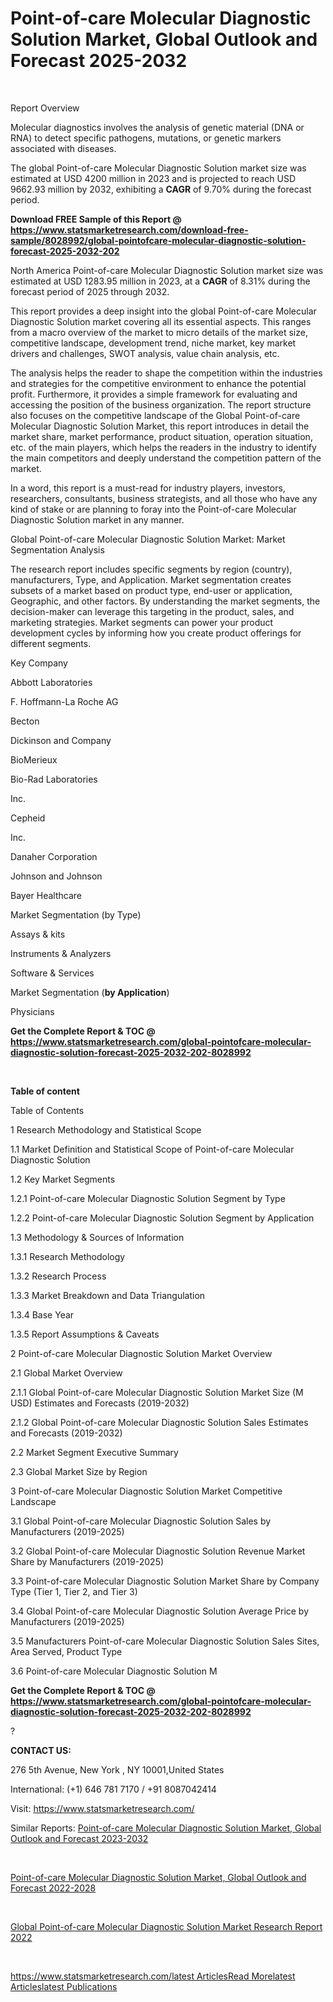 <h1>Point-of-care Molecular Diagnostic Solution Market, Global Outlook and Forecast 2025-2032</h1><br/><p>Report Overview</p>
 
 
 
 <p>Molecular diagnostics involves the analysis of genetic material (DNA or RNA) to detect specific pathogens, mutations, or genetic markers associated with diseases.</p>
 
 
 
 <p>The global Point-of-care Molecular Diagnostic Solution market size was estimated at USD 4200 million in 2023 and is projected to reach USD 9662.93 million by 2032, exhibiting a <strong>CAGR</strong> of 9.70% during the forecast period.</p>
 
 
 
 <p><strong>Download FREE Sample of this Report @ <a href="https://www.statsmarketresearch.com/download-free-sample/8028992/global-pointofcare-molecular-diagnostic-solution-forecast-2025-2032-202">https://www.statsmarketresearch.com/download-free-sample/8028992/global-pointofcare-molecular-diagnostic-solution-forecast-2025-2032-202</a></strong></p>
 
 
 
 <p>North America Point-of-care Molecular Diagnostic Solution market size was estimated at USD 1283.95 million in 2023, at a <strong>CAGR</strong> of 8.31% during the forecast period of 2025 through 2032.</p>
 
 
 
 <p>This report provides a deep insight into the global Point-of-care Molecular Diagnostic Solution market covering all its essential aspects. This ranges from a macro overview of the market to micro details of the market size, competitive landscape, development trend, niche market, key market drivers and challenges, SWOT analysis, value chain analysis, etc.</p>
 
 
 
 <p>The analysis helps the reader to shape the competition within the industries and strategies for the competitive environment to enhance the potential profit. Furthermore, it provides a simple framework for evaluating and accessing the position of the business organization. The report structure also focuses on the competitive landscape of the Global Point-of-care Molecular Diagnostic Solution Market, this report introduces in detail the market share, market performance, product situation, operation situation, etc. of the main players, which helps the readers in the industry to identify the main competitors and deeply understand the competition pattern of the market.</p>
 
 
 
 <p>In a word, this report is a must-read for industry players, investors, researchers, consultants, business strategists, and all those who have any kind of stake or are planning to foray into the Point-of-care Molecular Diagnostic Solution market in any manner.</p>
 
 
 
 <p>Global Point-of-care Molecular Diagnostic Solution Market: Market Segmentation Analysis</p>
 
 
 
 <p>The research report includes specific segments by region (country), manufacturers, Type, and Application. Market segmentation creates subsets of a market based on product type, end-user or application, Geographic, and other factors. By understanding the market segments, the decision-maker can leverage this targeting in the product, sales, and marketing strategies. Market segments can power your product development cycles by informing how you create product offerings for different segments.</p>
 
 
 
 <p>Key Company</p>
 
 
 
 <p>Abbott Laboratories</p>
 
 
 
 <p>F. Hoffmann-La Roche AG</p>
 
 
 
 <p>Becton</p>
 
 
 
 <p>Dickinson and Company</p>
 
 
 
 <p>BioMerieux</p>
 
 
 
 <p>Bio-Rad Laboratories</p>
 
 
 
 <p>Inc.</p>
 
 
 
 <p>Cepheid</p>
 
 
 
 <p>Inc.</p>
 
 
 
 <p>Danaher Corporation</p>
 
 
 
 <p>Johnson and Johnson</p>
 
 
 
 <p>Bayer Healthcare</p>
 
 
 
 <p>Market Segmentation (by Type)</p>
 
 
 
 <p>Assays & kits</p>
 
 
 
 <p>Instruments & Analyzers</p>
 
 
 
 <p>Software & Services</p>
 
 
 
 <p>Market Segmentation (<strong>by Application</strong>)</p>
 
 
 
 <p>Physicians</p>
 
 
 
 <div><b>Get the Complete Report & TOC @ <a href="https://www.statsmarketresearch.com/global-pointofcare-molecular-diagnostic-solution-forecast-2025-2032-202-8028992">https://www.statsmarketresearch.com/global-pointofcare-molecular-diagnostic-solution-forecast-2025-2032-202-8028992</a></b></div>
 
 
 
 <p><br />
 
 <b>Table of content</b></p>
 
 
 
 <p>Table of Contents<br />
 
 1 Research Methodology and Statistical Scope<br />
 
 1.1 Market Definition and Statistical Scope of Point-of-care Molecular Diagnostic Solution<br />
 
 1.2 Key Market Segments<br />
 
 1.2.1 Point-of-care Molecular Diagnostic Solution Segment by Type<br />
 
 1.2.2 Point-of-care Molecular Diagnostic Solution Segment by Application<br />
 
 1.3 Methodology & Sources of Information<br />
 
 1.3.1 Research Methodology<br />
 
 1.3.2 Research Process<br />
 
 1.3.3 Market Breakdown and Data Triangulation<br />
 
 1.3.4 Base Year<br />
 
 1.3.5 Report Assumptions & Caveats<br />
 
 2 Point-of-care Molecular Diagnostic Solution Market Overview<br />
 
 2.1 Global Market Overview<br />
 
 2.1.1 Global Point-of-care Molecular Diagnostic Solution Market Size (M USD) Estimates and Forecasts (2019-2032)<br />
 
 2.1.2 Global Point-of-care Molecular Diagnostic Solution Sales Estimates and Forecasts (2019-2032)<br />
 
 2.2 Market Segment Executive Summary<br />
 
 2.3 Global Market Size by Region<br />
 
 3 Point-of-care Molecular Diagnostic Solution Market Competitive Landscape<br />
 
 3.1 Global Point-of-care Molecular Diagnostic Solution Sales by Manufacturers (2019-2025)<br />
 
 3.2 Global Point-of-care Molecular Diagnostic Solution Revenue Market Share by Manufacturers (2019-2025)<br />
 
 3.3 Point-of-care Molecular Diagnostic Solution Market Share by Company Type (Tier 1, Tier 2, and Tier 3)<br />
 
 3.4 Global Point-of-care Molecular Diagnostic Solution Average Price by Manufacturers (2019-2025)<br />
 
 3.5 Manufacturers Point-of-care Molecular Diagnostic Solution Sales Sites, Area Served, Product Type<br />
 
 3.6 Point-of-care Molecular Diagnostic Solution M</p>
 
 
 
 <div><b>Get the Complete Report & TOC @ <a href="https://www.statsmarketresearch.com/global-pointofcare-molecular-diagnostic-solution-forecast-2025-2032-202-8028992">https://www.statsmarketresearch.com/global-pointofcare-molecular-diagnostic-solution-forecast-2025-2032-202-8028992</a></b></div>
 
 
 
 <p>? </p>
 
 
 
 <p><b>CONTACT US:</b><br />
 
 276 5th Avenue, New York , NY 10001,United States<br />
 
 International: (+1) 646 781 7170 / +91 8087042414<br />
 
 Visit: <a href="https://www.statsmarketresearch.com/">https://www.statsmarketresearch.com/</a><br />
 
 Similar Reports: <a href="https://www.statsmarketresearch.com/global-pointofcare-molecular-diagnostic-solution-forecast-2025-2032-202-8028992">Point-of-care Molecular Diagnostic Solution Market, Global Outlook and Forecast 2023-2032</a><br />
 
 <br />
 
 <a href="https://www.statsmarketresearch.com/global-pointofcare-molecular-diagnostic-solution-forecast-2025-2032-202-8028992">Point-of-care Molecular Diagnostic Solution Market, Global Outlook and Forecast 2022-2028</a><br />
 
 <br />
 
 <a href="https://www.statsmarketresearch.com/global-pointofcare-molecular-diagnostic-solution-forecast-2025-2032-202-8028992">Global Point-of-care Molecular Diagnostic Solution Market Research Report 2022</a><br />
 
 <br />
 
 <a href="https://gyeongbokgung.com">https://www.statsmarketresearch.com/</a><a href="https://hallyeomaritime.com">latest Articles</a><a href="https://jingwansa.com">Read More</a><a href="https://nguoiviet.jp/">latest Articles</a><a href="https://www.intelmarketresearch.com/">latest Publications</a></p>